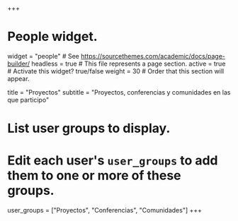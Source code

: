 +++
# People widget.
widget = "people"  # See https://sourcethemes.com/academic/docs/page-builder/
headless = true  # This file represents a page section.
active = true  # Activate this widget? true/false
weight = 30  # Order that this section will appear.

title = "Proyectos"
subtitle = "Proyectos, conferencias y comunidades en las que participo"

# List user groups to display.
#   Edit each user's `user_groups` to add them to one or more of these groups.
user_groups = ["Proyectos",
               "Conferencias",
               "Comunidades"]
+++

